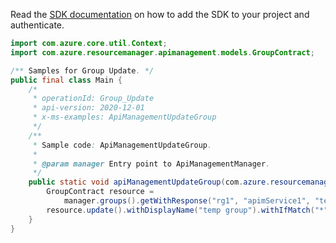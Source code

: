 Read the [SDK documentation](https://github.com/Azure/azure-sdk-for-java/blob/azure-resourcemanager-apimanagement_1.0.0-beta.2/sdk/apimanagement/azure-resourcemanager-apimanagement/README.md) on how to add the SDK to your project and authenticate.

```java
import com.azure.core.util.Context;
import com.azure.resourcemanager.apimanagement.models.GroupContract;

/** Samples for Group Update. */
public final class Main {
    /*
     * operationId: Group_Update
     * api-version: 2020-12-01
     * x-ms-examples: ApiManagementUpdateGroup
     */
    /**
     * Sample code: ApiManagementUpdateGroup.
     *
     * @param manager Entry point to ApiManagementManager.
     */
    public static void apiManagementUpdateGroup(com.azure.resourcemanager.apimanagement.ApiManagementManager manager) {
        GroupContract resource =
            manager.groups().getWithResponse("rg1", "apimService1", "tempgroup", Context.NONE).getValue();
        resource.update().withDisplayName("temp group").withIfMatch("*").apply();
    }
}
```
